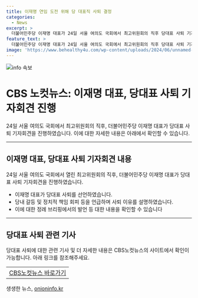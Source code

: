```yaml
---
title: 이재명 연임 도전 위해 당 대표직 사퇴 결정
categories:
  - News
excerpt: >
  더불어민주당 이재명 대표가 24일 서울 여의도 국회에서 최고위원회의 직후 당대표 사퇴 기자회견을 하고 있다. ※CBS노컷뉴스는 여러분의 제보로 함께 세상을 바꿉니다. 클릭해서 더 많은 정보를 확인하세요!
feature_text: >
  더불어민주당 이재명 대표가 24일 서울 여의도 국회에서 최고위원회의 직후 당대표 사퇴 기자회견을 하고 있다. ※CBS노컷뉴스는 여러분의 제보로 함께 세상을 바꿉니다. 클릭해서 더 많은 정보를 확인하세요!
image: 'https://www.behealthy4u.com/wp-content/uploads/2024/06/unnamed-file.png'
---
```


<p><img src="https://www.behealthy4u.com/wp-content/uploads/2024/06/unnamed-file.png" alt="info 속보" /></p>

<h1>CBS 노컷뉴스: 이재명 대표, 당대표 사퇴 기자회견 진행</h1>

<p data-ke-size="size16">24일 서울 여의도 국회에서 최고위원회의 직후, 더불어민주당 이재명 대표가 당대표 사퇴 기자회견을 진행하였습니다. 이에 대한 자세한 내용은 아래에서 확인할 수 있습니다.</p>

<hr>

<h2 data-ke-size="size26">이재명 대표, 당대표 사퇴 기자회견 내용</h2>

<p data-ke-size="size16">24일 서울 여의도 국회에서 열린 최고위원회의 직후, 더불어민주당 이재명 대표가 당대표 사퇴 기자회견을 진행하였습니다.</p>

<ul>
  <li>이재명 대표가 당대표 사퇴를 선언하였습니다.</li>
  <li>당내 갈등 및 정치적 책임 회피 등을 언급하며 사퇴 이유를 설명하였습니다.</li>
  <li>이에 대한 정례 브리핑에서의 발언 등 대한 내용을 확인할 수 있습니다</li>
</ul>

<hr>

<h2 data-ke-size="size26">당대표 사퇴 관련 기사</h2>

<p data-ke-size="size16">당대표 사퇴에 대한 관련 기사 및 더 자세한 내용은 CBS노컷뉴스의 사이트에서 확인이 가능합니다. 아래 링크를 참조해주세요.</p>

<table>
  <tr>
    <td style="text-align: center; height: 17px;"><a href="https://url.kr/b71afn">CBS노컷뉴스 바로가기</a></td>
  </tr>
</table>
생생한 뉴스, <a href="https://onioninfo.kr" rel="dofollow">onioninfo.kr</a>


